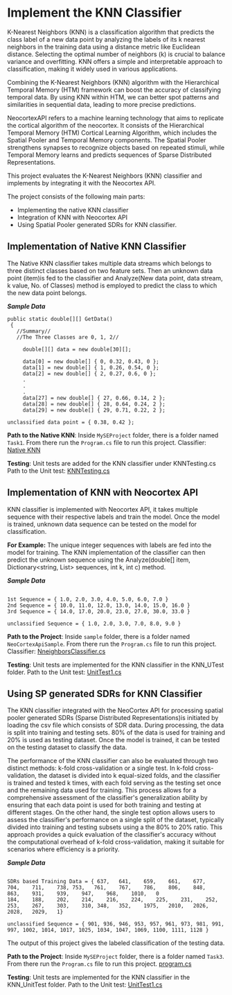 # Implement the KNN Classifier 

K-Nearest Neighbors (KNN) is a classification algorithm that predicts the class label of a new data point by analyzing the labels of its k nearest neighbors in the training data using a distance metric like Euclidean distance. Selecting the optimal number of neighbors (k) is crucial to balance variance and overfitting. KNN offers a simple and interpretable approach to classification, making it widely used in various applications.

Combining the K-Nearest Neighbors (KNN) algorithm with the Hierarchical Temporal Memory (HTM) framework can boost the accuracy of classifying temporal data. By using KNN within HTM, we can better spot patterns and similarities in sequential data, leading to more precise predictions.

NeocortexAPI refers to a machine learning technology that aims to replicate the cortical algorithm of the neocortex. It consists of the Hierarchical Temporal Memory (HTM) Cortical Learning Algorithm, which includes the Spatial Pooler and Temporal Memory components. The Spatial Pooler strengthens synapses to recognize objects based on repeated stimuli, while Temporal Memory learns and predicts sequences of Sparse Distributed Representations.  

This project evaluates the K-Nearest Neighbors (KNN) classifier and implements by integrating it with the Neocortex API.

The project consists of the following main parts:
- Implementing the native KNN classifier
- Integration of KNN with Neocortex API
- Using Spatial Pooler generated SDRs for KNN classifier.


## Implementation of Native KNN Classifier
The Native KNN classifier takes multiple data streams which belongs to three distinct classes based on two feature sets. Then an unknown data point (item)is fed to the classifier and Analyze(New data point, data stream, k value, No. of Classes) method is employed to predict the class to which the new data point belongs.

_**Sample Data**_

```
public static double[][] GetData()
 { 
   //Summary//
   //The Three Classes are 0, 1, 2//

     double[][] data = new double[30][];

     data[0] = new double[] { 0, 0.32, 0.43, 0 };
     data[1] = new double[] { 1, 0.26, 0.54, 0 };
     data[2] = new double[] { 2, 0.27, 0.6, 0 };
     .
     .
     .
     data[27] = new double[] { 27, 0.66, 0.14, 2 };
     data[28] = new double[] { 28, 0.64, 0.24, 2 };
     data[29] = new double[] { 29, 0.71, 0.22, 2 };

```
```
unclassified data point = { 0.38, 0.42 };
```
**Path to the Native KNN**: 
Inside `MySEProject` folder, there is a folder named `Task1`. From there run the `Program.cs` file to run this project.
Classifier: [Native KNN](https://github.com/Fahad-Jabbar/neocortexapi/blob/KNN_Quest1/source/MySEProject/Task1/KNN%20Classifier/KNN%20Classifier/Program.cs)

**Testing**: 
Unit tests are added for the KNN classifier under KNNTesting.cs
Path to the Unit test: [KNNTesting.cs](https://github.com/Fahad-Jabbar/neocortexapi/blob/KNN_Quest1/source/MySEProject/Task1/KNN%20Classifier/KNN_Test/KNNTesting.cs)

## Implementation of KNN with Neocortex API
KNN classifier is implemented with Neocortex API, it takes multiple sequence with their respective labels and train the model. Once the model is trained, unknown data sequence can be tested on the model for classification.

**For Example:**
The unique integer sequences with labels are fed into the model for training. The KNN implementation of the classifier can then predict the unknown sequence using the Analyze(double[] item, Dictionary<string, List<double>> sequences, int k, int c) method.

_**Sample Data**_

```

1st Sequence = { 1.0, 2.0, 3.0, 4.0, 5.0, 6.0, 7.0 }
2nd Sequence = { 10.0, 11.0, 12.0, 13.0, 14.0, 15.0, 16.0 }
3rd Sequence = { 14.0, 17.0, 20.0, 23.0, 27.0, 30.0, 33.0 }

unclassified Sequence = { 1.0, 2.0, 3.0, 7.0, 8.0, 9.0 }

```

**Path to the Project**: 
Inside `sample` folder, there is a folder named ` NeoCortexApiSample`. From there run the `Program.cs` file to run this project.
Classifier: [NneighborsClassifier.cs](https://github.com/Fahad-Jabbar/neocortexapi/blob/KNN_Quest1/source/NeoCortexApi/Classifiers/NneighborsClassifier.cs)

**Testing**: 
Unit tests are implemented for the KNN classifier in the KNN_UTest folder.
Path to the Unit test: [UnitTest1.cs](https://github.com/Fahad-Jabbar/neocortexapi/blob/KNN_Quest1/source/KNN_UTest/UnitTest1.cs)


## Using SP generated SDRs for KNN Classifier
The KNN classifier integrated with the NeoCortex API for processing spatial pooler generated SDRs (Sparse Distributed Representations)is initiated by loading the csv file which consists of SDR data. During processing, the data is split into training and testing sets. 80% of the data is used for training and 20% is used as testing dataset. Once the model is trained, it can be tested on the testing dataset to classify the data.

The performance of the KNN classifier can also be evaluated through two distinct methods: k-fold cross-validation or a single test. In k-fold cross-validation, the dataset is divided into k equal-sized folds, and the classifier is trained and tested k times, with each fold serving as the testing set once and the remaining data used for training. This process allows for a comprehensive assessment of the classifier's generalization ability by ensuring that each data point is used for both training and testing at different stages. On the other hand, the single test option allows users to assess the classifier's performance on a single split of the dataset, typically divided into training and testing subsets using a the 80% to 20% ratio. This approach provides a quick evaluation of the classifier's accuracy without the computational overhead of k-fold cross-validation, making it suitable for scenarios where efficiency is a priority.

_**Sample Data**_

```

SDRs based Training Data = { 637,	641,	659,	661,	677,	704,	711,	738, 753,	761,	767,	786,	806,	848,	863,	931,	939,	947,	968,	1010,	0
184,	188,	202,	214,	216,	224,	225,	231,	252,	253,	267,	303,	310, 348,	352,	1975,	2010,	2026,	2028,	2029,	1}

unclassified Sequence = { 901, 936, 946, 953, 957, 961, 973, 981, 991, 997, 1002, 1014, 1017, 1025, 1034, 1047, 1069, 1100, 1111, 1128 }

```
The output of this project gives the labeled classification of the testing data.

**Path to the Project**: 
Inside `MySEProject` folder, there is a folder named `Task3`. From there run the `Program.cs` file to run this project.
[program.cs](https://github.com/Fahad-Jabbar/neocortexapi/blob/KNN_Quest1/source/MySEProject/Task3/KNN_SP_SDRs/KNN_SP_SDRs/KNN_SDRs.cs)

**Testing**: 
Unit tests are implemented for the KNN classifier in the KNN_UnitTest folder.
Path to the Unit test: [UnitTest1.cs](https://github.com/Fahad-Jabbar/neocortexapi/blob/KNN_Quest1/source/MySEProject/Task3/KNN_SP_SDRs/KNN_UnitTest/UnitTest1.cs)